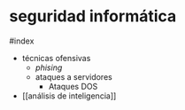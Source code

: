 # seguridad informática
#index 

- técnicas ofensivas
    - *phising*
    - ataques a servidores
        - Ataques DOS
- [[análisis de inteligencia]]
